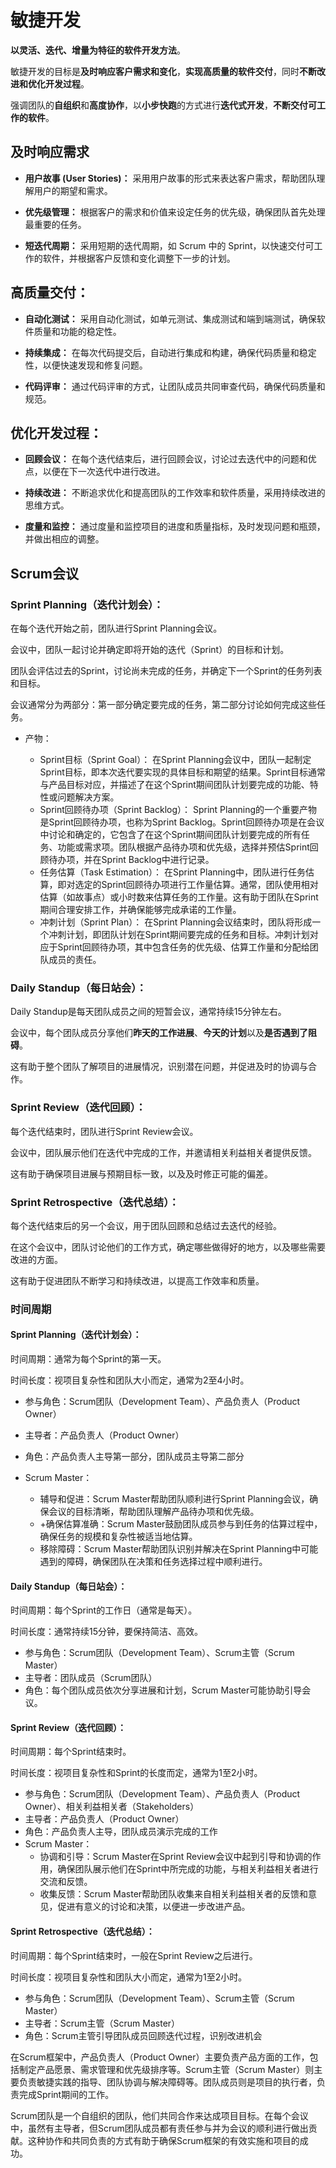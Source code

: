 # 敏捷开发

**以灵活、迭代、增量为特征的软件开发方法**。

敏捷开发的目标是**及时响应客户需求和变化**，**实现高质量的软件交付**，同时**不断改进和优化开发过程**。

强调团队的**自组织**和**高度协作**，以**小步快跑**的方式进行**迭代式开发**，**不断交付可工作的软件**。

## 及时响应需求

+ **用户故事 (User Stories)：** 采用用户故事的形式来表达客户需求，帮助团队理解用户的期望和需求。


+ **优先级管理：** 根据客户的需求和价值来设定任务的优先级，确保团队首先处理最重要的任务。


+ **短迭代周期：** 采用短期的迭代周期，如 Scrum 中的 Sprint，以快速交付可工作的软件，并根据客户反馈和变化调整下一步的计划。


## 高质量交付：

+ **自动化测试：** 采用自动化测试，如单元测试、集成测试和端到端测试，确保软件质量和功能的稳定性。


+ **持续集成：** 在每次代码提交后，自动进行集成和构建，确保代码质量和稳定性，以便快速发现和修复问题。


+ **代码评审：** 通过代码评审的方式，让团队成员共同审查代码，确保代码质量和规范。


## 优化开发过程：

+ **回顾会议：** 在每个迭代结束后，进行回顾会议，讨论过去迭代中的问题和优点，以便在下一次迭代中进行改进。


+ **持续改进：** 不断追求优化和提高团队的工作效率和软件质量，采用持续改进的思维方式。


+ **度量和监控：** 通过度量和监控项目的进度和质量指标，及时发现问题和瓶颈，并做出相应的调整。

## Scrum会议

### Sprint Planning（迭代计划会）：

在每个迭代开始之前，团队进行Sprint Planning会议。

会议中，团队一起讨论并确定即将开始的迭代（Sprint）的目标和计划。

团队会评估过去的Sprint，讨论尚未完成的任务，并确定下一个Sprint的任务列表和目标。

会议通常分为两部分：第一部分确定要完成的任务，第二部分讨论如何完成这些任务。

+ 产物：

  + Sprint目标（Sprint Goal）： 在Sprint Planning会议中，团队一起制定Sprint目标，即本次迭代要实现的具体目标和期望的结果。Sprint目标通常与产品目标对应，并描述了在这个Sprint期间团队计划要完成的功能、特性或问题解决方案。
  + Sprint回顾待办项（Sprint Backlog）： Sprint Planning的一个重要产物是Sprint回顾待办项，也称为Sprint Backlog。Sprint回顾待办项是在会议中讨论和确定的，它包含了在这个Sprint期间团队计划要完成的所有任务、功能或需求项。团队根据产品待办项和优先级，选择并预估Sprint回顾待办项，并在Sprint Backlog中进行记录。
  + 任务估算（Task Estimation）： 在Sprint Planning中，团队进行任务估算，即对选定的Sprint回顾待办项进行工作量估算。通常，团队使用相对估算（如故事点）或小时数来估算任务的工作量。这有助于团队在Sprint期间合理安排工作，并确保能够完成承诺的工作量。
  + 冲刺计划（Sprint Plan）： 在Sprint Planning会议结束时，团队将形成一个冲刺计划，即团队计划在Sprint期间要完成的任务和目标。冲刺计划对应于Sprint回顾待办项，其中包含任务的优先级、估算工作量和分配给团队成员的责任。



### Daily Standup（每日站会）：

Daily Standup是每天团队成员之间的短暂会议，通常持续15分钟左右。
   
会议中，每个团队成员分享他们**昨天的工作进展**、**今天的计划**以及**是否遇到了阻碍**。

这有助于整个团队了解项目的进展情况，识别潜在问题，并促进及时的协调与合作。

### Sprint Review（迭代回顾）：
   
每个迭代结束时，团队进行Sprint Review会议。

会议中，团队展示他们在迭代中完成的工作，并邀请相关利益相关者提供反馈。

这有助于确保项目进展与预期目标一致，以及及时修正可能的偏差。

### Sprint Retrospective（迭代总结）：
   
每个迭代结束后的另一个会议，用于团队回顾和总结过去迭代的经验。

在这个会议中，团队讨论他们的工作方式，确定哪些做得好的地方，以及哪些需要改进的方面。

这有助于促进团队不断学习和持续改进，以提高工作效率和质量。

### 时间周期

#### Sprint Planning（迭代计划会）：

时间周期：通常为每个Sprint的第一天。

时间长度：视项目复杂性和团队大小而定，通常为2至4小时。

+ 参与角色：Scrum团队（Development Team）、产品负责人（Product Owner）

+ 主导者：产品负责人（Product Owner）

+ 角色：产品负责人主导第一部分，团队成员主导第二部分

+ Scrum Master：
  + 辅导和促进：Scrum Master帮助团队顺利进行Sprint Planning会议，确保会议的目标清晰，帮助团队理解产品待办项和优先级。 
  + +确保估算准确：Scrum Master鼓励团队成员参与到任务的估算过程中，确保任务的规模和复杂性被适当地估算。 
  + 移除障碍：Scrum Master帮助团队识别并解决在Sprint Planning中可能遇到的障碍，确保团队在决策和任务选择过程中顺利进行。

#### Daily Standup（每日站会）：

时间周期：每个Sprint的工作日（通常是每天）。

时间长度：通常持续15分钟，要保持简洁、高效。

+ 参与角色：Scrum团队（Development Team）、Scrum主管（Scrum Master）
+ 主导者：团队成员（Scrum团队）
+ 角色：每个团队成员依次分享进展和计划，Scrum Master可能协助引导会议。

#### Sprint Review（迭代回顾）：

时间周期：每个Sprint结束时。

时间长度：视项目复杂性和Sprint的长度而定，通常为1至2小时。

+ 参与角色：Scrum团队（Development Team）、产品负责人（Product Owner）、相关利益相关者（Stakeholders）
+ 主导者：产品负责人（Product Owner）
+ 角色：产品负责人主导，团队成员演示完成的工作
+ Scrum Master：
  + 协调和引导：Scrum Master在Sprint Review会议中起到引导和协调的作用，确保团队展示他们在Sprint中所完成的功能，与相关利益相关者进行交流和反馈。
  + 收集反馈：Scrum Master帮助团队收集来自相关利益相关者的反馈和意见，促进有意义的讨论和决策，以便进一步改进产品。

#### Sprint Retrospective（迭代总结）：

时间周期：每个Sprint结束时，一般在Sprint Review之后进行。

时间长度：视项目复杂性和团队大小而定，通常为1至2小时。

+ 参与角色：Scrum团队（Development Team）、Scrum主管（Scrum Master）
+ 主导者：Scrum主管（Scrum Master）
+ 角色：Scrum主管引导团队成员回顾迭代过程，识别改进机会

在Scrum框架中，产品负责人（Product Owner）主要负责产品方面的工作，包括制定产品愿景、需求管理和优先级排序等。Scrum主管（Scrum Master）则主要负责敏捷实践的指导、团队协调与解决障碍等。团队成员则是项目的执行者，负责完成Sprint期间的工作。

Scrum团队是一个自组织的团队，他们共同合作来达成项目目标。在每个会议中，虽然有主导者，但Scrum团队成员都有责任参与并为会议的顺利进行做出贡献。这种协作和共同负责的方式有助于确保Scrum框架的有效实施和项目的成功。





